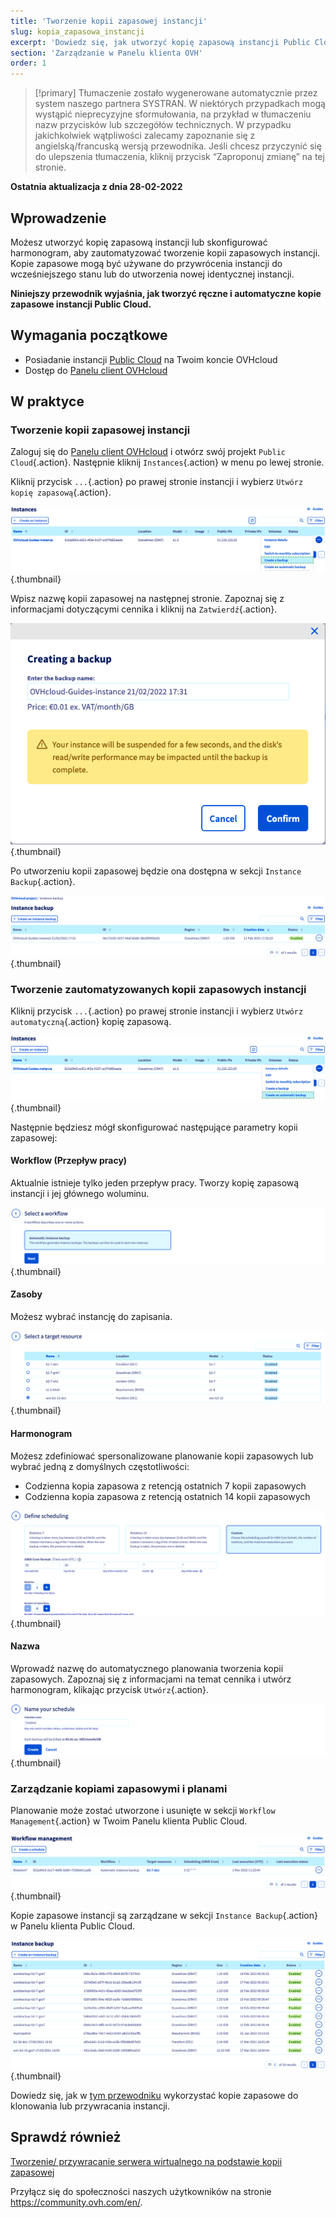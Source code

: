 ```yaml
---
title: 'Tworzenie kopii zapasowej instancji'
slug: kopia_zapasowa_instancji
excerpt: 'Dowiedz się, jak utworzyć kopię zapasową instancji Public Cloud w Panelu klienta OVHcloud'
section: 'Zarządzanie w Panelu klienta OVH'
order: 1
---
```


> [!primary]
> Tłumaczenie zostało wygenerowane automatycznie przez system naszego partnera SYSTRAN. W niektórych przypadkach mogą wystąpić nieprecyzyjne sformułowania, na przykład w tłumaczeniu nazw przycisków lub szczegółów technicznych. W przypadku jakichkolwiek wątpliwości zalecamy zapoznanie się z angielską/francuską wersją przewodnika. Jeśli chcesz przyczynić się do ulepszenia tłumaczenia, kliknij przycisk “Zaproponuj zmianę” na tej stronie.
> 

**Ostatnia aktualizacja z dnia 28-02-2022**

## Wprowadzenie

Możesz utworzyć kopię zapasową instancji lub skonfigurować harmonogram, aby zautomatyzować tworzenie kopii zapasowych instancji. Kopie zapasowe mogą być używane do przywrócenia instancji do wcześniejszego stanu lub do utworzenia nowej identycznej instancji.

**Niniejszy przewodnik wyjaśnia, jak tworzyć ręczne i automatyczne kopie zapasowe instancji Public Cloud.**

## Wymagania początkowe

- Posiadanie instancji [Public Cloud](https://www.ovhcloud.com/pl/public-cloud/) na Twoim koncie OVHcloud
- Dostęp do [Panelu client OVHcloud](https://www.ovh.com/auth/?action=gotomanager&from=https://www.ovh.pl/&ovhSubsidiary=pl)

## W praktyce

### Tworzenie kopii zapasowej instancji

Zaloguj się do [Panelu client OVHcloud](https://www.ovh.com/auth/?action=gotomanager&from=https://www.ovh.pl/&ovhSubsidiary=pl) i otwórz swój projekt `Public Cloud`{.action}. Następnie kliknij `Instances`{.action} w menu po lewej stronie.

Kliknij przycisk `...`{.action} po prawej stronie instancji i wybierz `Utwórz kopię zapasową`{.action}.

![public-cloud-instance-backup](images/createbackup1.png){.thumbnail}

Wpisz nazwę kopii zapasowej na następnej stronie. Zapoznaj się z informacjami dotyczącymi cennika i kliknij na `Zatwierdź`{.action}.

![public-cloud-instance-backup](images/createbackup2.png){.thumbnail}

Po utworzeniu kopii zapasowej będzie ona dostępna w sekcji `Instance Backup`{.action}.

![public-cloud-instance-backup](images/createbackup3.png){.thumbnail}

### Tworzenie zautomatyzowanych kopii zapasowych instancji

Kliknij przycisk `...`{.action} po prawej stronie instancji i wybierz `Utwórz automatyczną`{.action} kopię zapasową.

![public-cloud-instance-backup](images/createbackup4.png){.thumbnail}

Następnie będziesz mógł skonfigurować następujące parametry kopii zapasowej:

#### **Workflow (Przepływ pracy)** 

Aktualnie istnieje tylko jeden przepływ pracy. Tworzy kopię zapasową instancji i jej głównego woluminu.

![public-cloud-instance-backup](images/createbackup5.png){.thumbnail}

#### **Zasoby** 

Możesz wybrać instancję do zapisania.

![public-cloud-instance-backup](images/createbackup6.png){.thumbnail}

#### **Harmonogram** 

Możesz zdefiniować spersonalizowane planowanie kopii zapasowych lub wybrać jedną z domyślnych częstotliwości:

- Codzienna kopia zapasowa z retencją ostatnich 7 kopii zapasowych
- Codzienna kopia zapasowa z retencją ostatnich 14 kopii zapasowych

![public-cloud-instance-backup](images/createbackup7.png){.thumbnail}

#### **Nazwa** 

Wprowadź nazwę do automatycznego planowania tworzenia kopii zapasowych. Zapoznaj się z informacjami na temat cennika i utwórz harmonogram, klikając przycisk `Utwórz`{.action}.
 
![public-cloud-instance-backup](images/createbackup8.png){.thumbnail}

### Zarządzanie kopiami zapasowymi i planami

Planowanie może zostać utworzone i usunięte w sekcji `Workflow Management`{.action} w Twoim Panelu klienta Public Cloud.

![public-cloud-instance-backup](images/createbackup9.png){.thumbnail}

Kopie zapasowe instancji są zarządzane w sekcji `Instance Backup`{.action} w Panelu klienta Public Cloud.

![public-cloud-instance-backup](images/createbackup10.png){.thumbnail}

Dowiedz się, jak w [tym przewodniku](https://docs.ovh.com/pl/public-cloud/tworzenie_przywracanie_serwera_wirtualnego_na_podstawie_kopii_zapasowej/) wykorzystać kopie zapasowe do klonowania lub przywracania instancji.

## Sprawdź również

[Tworzenie/ przywracanie serwera wirtualnego na podstawie kopii zapasowej](https://docs.ovh.com/pl/public-cloud/tworzenie_przywracanie_serwera_wirtualnego_na_podstawie_kopii_zapasowej/)

Przyłącz się do społeczności naszych użytkowników na stronie <https://community.ovh.com/en/>.